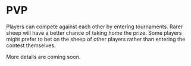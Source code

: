 # PVP

Players can compete against each other by entering tournaments. Rarer sheep will have a better chance of taking home the prize. Some players might prefer to bet on the sheep of other players rather than entering the contest themselves.



More details are coming soon.
